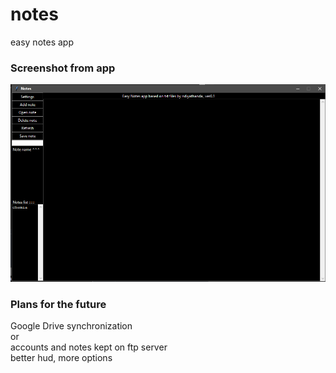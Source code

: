 # notes
easy notes app

### Screenshot from app
![](bbb.png)

### Plans for the future

Google Drive synchronization 
<br>
or
<br>
accounts and notes kept on ftp server
<br>
better hud, more options
